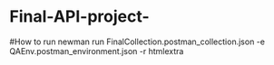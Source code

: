 # Final-API-project-

#How to run 
newman run FinalCollection.postman_collection.json -e QAEnv.postman_environment.json -r htmlextra